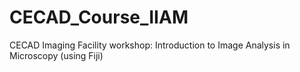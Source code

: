 # CECAD_Course_IIAM
CECAD Imaging Facility workshop: Introduction to Image Analysis in Microscopy (using Fiji)
